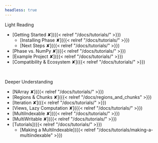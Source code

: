 ```yaml
---
headless: true
---
```


Light Reading
- [Getting Started ✘]({{< relref "/docs/tutorials/" >}})
  - [Installing Phase ✘]({{< relref "/docs/tutorials/" >}})
  - [Next Steps ✘]({{< relref "/docs/tutorials/" >}})
- [Phase vs. NumPy ✘]({{< relref "/docs/tutorials/" >}})
- [Example Project ✘]({{< relref "/docs/tutorials/" >}})
- [Compatibility & Ecosystem ✘]({{< relref "/docs/tutorials/" >}})
<br />

Deeper Understanding
- [NArray ✘]({{< relref "/docs/tutorials/" >}})
- [Regions & Chunks ✘]({{< relref "/docs/regions_and_chunks" >}})
- [Iteration ✘]({{< relref "/docs/tutorials/" >}})
- [Views, Lazy Computation ✘]({{< relref "/docs/tutorials/" >}})
- [MultiIndexable ✘]({{< relref "/docs/tutorials/" >}})
- [MultiWritable ✘]({{< relref "/docs/tutorials/" >}})
- [Tutorials]({{< relref "/docs/tutorials/" >}})
  - [Making a MultiIndexable]({{< relref "/docs/tutorials/making-a-multiindexable" >}})
<br />
